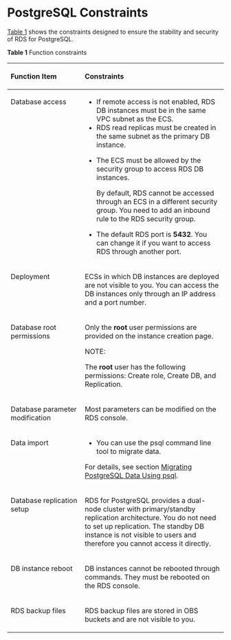 # PostgreSQL Constraints<a name="rds_02_0012"></a>

[Table 1](#table60364850123535)  shows the constraints designed to ensure the stability and security of RDS for PostgreSQL.

**Table  1**  Function constraints

<a name="table60364850123535"></a>
<table><thead align="left"><tr id="row63835418123535"><th class="cellrowborder" valign="top" width="34.21%" id="mcps1.2.3.1.1"><p id="p3286360123535"><a name="p3286360123535"></a><a name="p3286360123535"></a><strong id="b11666728132511"><a name="b11666728132511"></a><a name="b11666728132511"></a>Function Item</strong></p>
</th>
<th class="cellrowborder" valign="top" width="65.79%" id="mcps1.2.3.1.2"><p id="p46946588123535"><a name="p46946588123535"></a><a name="p46946588123535"></a><strong id="b19712840162511"><a name="b19712840162511"></a><a name="b19712840162511"></a>Constraints</strong></p>
</th>
</tr>
</thead>
<tbody><tr id="row65651390123535"><td class="cellrowborder" valign="top" width="34.21%" headers="mcps1.2.3.1.1 "><p id="p16162334123535"><a name="p16162334123535"></a><a name="p16162334123535"></a>Database access</p>
</td>
<td class="cellrowborder" valign="top" width="65.79%" headers="mcps1.2.3.1.2 "><a name="ul11391624405"></a><a name="ul11391624405"></a><ul id="ul11391624405"><li>If remote access is not enabled, RDS DB instances must be in the same VPC subnet as the ECS.</li><li>RDS read replicas must be created in the same subnet as the primary DB instance.</li></ul>
<a name="ul34363141508"></a><a name="ul34363141508"></a><ul id="ul34363141508"><li>The ECS must be allowed by the security group to access RDS DB instances.<p id="p1491083014167"><a name="p1491083014167"></a><a name="p1491083014167"></a>By default, RDS cannot be accessed through an ECS in a different security group. You need to add an inbound rule to the RDS security group.</p>
</li><li>The default RDS port is <strong id="b270534514350"><a name="b270534514350"></a><a name="b270534514350"></a>5432</strong>. You can change it if you want to access RDS through another port.</li></ul>
</td>
</tr>
<tr id="row53074217123535"><td class="cellrowborder" valign="top" width="34.21%" headers="mcps1.2.3.1.1 "><p id="p4044355123535"><a name="p4044355123535"></a><a name="p4044355123535"></a>Deployment</p>
</td>
<td class="cellrowborder" valign="top" width="65.79%" headers="mcps1.2.3.1.2 "><p id="p41829298123535"><a name="p41829298123535"></a><a name="p41829298123535"></a>ECSs in which DB instances are deployed are not visible to you. You can access the DB instances only through an IP address and a port number.</p>
</td>
</tr>
<tr id="row60017787123535"><td class="cellrowborder" valign="top" width="34.21%" headers="mcps1.2.3.1.1 "><p id="p29602599123535"><a name="p29602599123535"></a><a name="p29602599123535"></a>Database root permissions</p>
</td>
<td class="cellrowborder" valign="top" width="65.79%" headers="mcps1.2.3.1.2 "><p id="p19341371123535"><a name="p19341371123535"></a><a name="p19341371123535"></a>Only the <strong id="b84235270694322"><a name="b84235270694322"></a><a name="b84235270694322"></a>root</strong> user permissions are provided on the instance creation page.</p>
<div class="note" id="note1962164414312"><a name="note1962164414312"></a><a name="note1962164414312"></a><span class="notetitle"> NOTE: </span><div class="notebody"><p id="p78912441432"><a name="p78912441432"></a><a name="p78912441432"></a>The <strong id="b135221145112116"><a name="b135221145112116"></a><a name="b135221145112116"></a>root</strong> user has the following permissions: Create role, Create DB, and Replication.</p>
</div></div>
</td>
</tr>
<tr id="row62985361123535"><td class="cellrowborder" valign="top" width="34.21%" headers="mcps1.2.3.1.1 "><p id="p1540641123535"><a name="p1540641123535"></a><a name="p1540641123535"></a>Database parameter modification</p>
</td>
<td class="cellrowborder" valign="top" width="65.79%" headers="mcps1.2.3.1.2 "><p id="p15541162812366"><a name="p15541162812366"></a><a name="p15541162812366"></a>Most parameters can be modified on the RDS console.</p>
</td>
</tr>
<tr id="row19812839123535"><td class="cellrowborder" valign="top" width="34.21%" headers="mcps1.2.3.1.1 "><p id="p61336152123535"><a name="p61336152123535"></a><a name="p61336152123535"></a>Data import</p>
</td>
<td class="cellrowborder" valign="top" width="65.79%" headers="mcps1.2.3.1.2 "><a name="ul4481493883833"></a><a name="ul4481493883833"></a><ul id="ul4481493883833"><li>You can use the psql command line tool to migrate data.</li></ul>
<p id="p967061841211"><a name="p967061841211"></a><a name="p967061841211"></a>For details, see section <a href="migrating-postgresql-data-using-psql.md">Migrating PostgreSQL Data Using psql</a>.</p>
</td>
</tr>
<tr id="row32746860123535"><td class="cellrowborder" valign="top" width="34.21%" headers="mcps1.2.3.1.1 "><p id="p35249985123535"><a name="p35249985123535"></a><a name="p35249985123535"></a>Database replication setup</p>
</td>
<td class="cellrowborder" valign="top" width="65.79%" headers="mcps1.2.3.1.2 "><p id="p36676551123535"><a name="p36676551123535"></a><a name="p36676551123535"></a>RDS for PostgreSQL provides a dual-node cluster with primary/standby replication architecture. You do not need to set up replication. The standby DB instance is not visible to users and therefore you cannot access it directly.</p>
</td>
</tr>
<tr id="row43544108123535"><td class="cellrowborder" valign="top" width="34.21%" headers="mcps1.2.3.1.1 "><p id="p37411822123535"><a name="p37411822123535"></a><a name="p37411822123535"></a>DB instance reboot</p>
</td>
<td class="cellrowborder" valign="top" width="65.79%" headers="mcps1.2.3.1.2 "><p id="p41132837123535"><a name="p41132837123535"></a><a name="p41132837123535"></a>DB instances cannot be rebooted through commands. They must be rebooted on the RDS console.</p>
</td>
</tr>
<tr id="row27804808123535"><td class="cellrowborder" valign="top" width="34.21%" headers="mcps1.2.3.1.1 "><p id="p37597003123535"><a name="p37597003123535"></a><a name="p37597003123535"></a>RDS backup files</p>
</td>
<td class="cellrowborder" valign="top" width="65.79%" headers="mcps1.2.3.1.2 "><p id="p48863033123535"><a name="p48863033123535"></a><a name="p48863033123535"></a>RDS backup files are stored in OBS buckets and are not visible to you.</p>
</td>
</tr>
</tbody>
</table>


